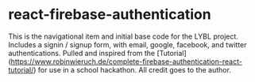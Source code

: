 # react-firebase-authentication
This is the navigational item and initial base code for the LYBL project. Includes a signin / signup form, with email, google, facebook, and twitter authentications. Pulled and inspired from the [Tutorial] (https://www.robinwieruch.de/complete-firebase-authentication-react-tutorial/) for use in a school hackathon. All credit goes to the author.
